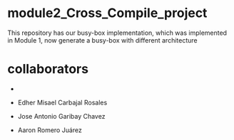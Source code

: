 # module2_Cross_Compile_project
This repository has our busy-box implementation, which was implemented in Module 1, now generate a busy-box with different architecture

# collaborators

-

- Edher Misael Carbajal Rosales

- Jose Antonio Garibay Chavez

- Aaron Romero Juárez

